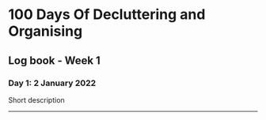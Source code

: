 # 100 Days Of Decluttering and Organising

## Log book - Week 1

### Day 1: 2 January 2022

Short description

---
